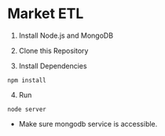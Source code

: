 # Market ETL

1. Install Node.js and MongoDB 

2. Clone this Repository

3. Install Dependencies 
```
npm install
```

4. Run 
```
node server
```
* Make sure mongodb service is accessible.